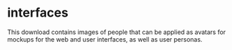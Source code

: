 # interfaces
This download contains images of people that can be applied as avatars for mockups for the web and user interfaces, as well as user personas.
